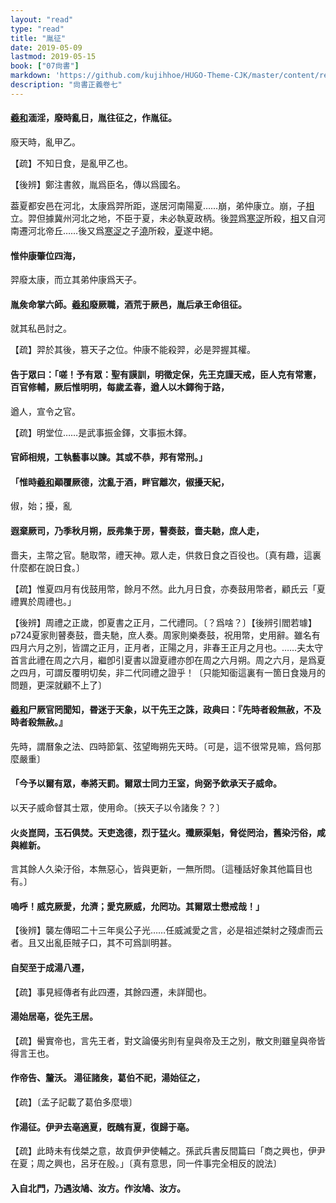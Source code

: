 ```yaml
---
layout: "read"
type: "read"
title: "胤征"
date: 2019-05-09
lastmod: 2019-05-15
book: ["07尙書"]
markdown: 'https://github.com/kujihhoe/HUGO-Theme-CJK/master/content/read/07-尙書/009-胤征.md'
description: "尙書正義卷七"
---
```


#### <u>羲</u><u>和</u>湎淫，廢時亂日，胤往征之，作<v>胤征</v>。

廢天時，亂甲乙。

【疏】不知日食，是亂甲乙也。

【後辨】鄭注<v>書敘</v>，胤爲臣名，傳以爲國名。

葢夏都安邑在河北，太康爲羿所距，遂居河南陽夏……崩，弟仲康立。崩，子<u>相</u>立。羿但據冀州河北之地，不臣于夏，未必執夏政柄。後<u>羿</u>爲<u>寒浞</u>所殺，<u>相</u>又自河南遷河北帝丘……後又爲<u>寒浞</u>之子<u>澆</u>所殺，<u>夏</u>遂中絕。

#### 惟仲康肇位四海，

羿廢太康，而立其弟仲康爲天子。

#### 胤矦命掌六師。<u>羲</u><u>和</u>廢厥職，酒荒于厥邑，胤后承王命徂征。

就其私邑討之。

【疏】羿於其後，篡天子之位。仲康不能殺羿，必是羿握其權。

#### 告于眾曰：「嗟！予有眾：聖有謨訓，明徵定保，先王克謹天戒，臣人克有常憲，百官修輔，厥后惟明明，每歲孟春，遒人以木鐸徇于路，

遒人，宣令之官。

【疏】明堂位……是武事振金鐸，文事振木鐸。

#### 官師相規，工執藝事以諫。其或不恭，邦有常刑。」

#### 「惟時<u>羲</u><u>和</u>顚覆厥德，沈亂于酒，畔官離次，俶擾天紀，

俶，始；擾，亂

#### 遐棄厥司，乃季秋月朔，辰弗集于房，瞽奏鼓，嗇夫馳，庶人走，

嗇夫，主幣之官。馳取幣，禮天神。眾人走，供救日食之百役也。〔真有趣，這裏什麼都在說日食。〕

【疏】惟夏四月有伐鼓用幣，餘月不然。此九月日食，亦奏鼓用幣者，顧氏云「夏禮異於周禮也。」

【後辨】<v>周禮</v>之正歲，卽<v>夏書</v>之正月，二代禮同。〔？爲啥？〕【後辨引閻若璩】p724夏家則瞽奏鼓，嗇夫馳，庶人奏。周家則樂奏鼓，祝用幣，史用辭。雖名有四月六月之別，皆謂之正月，正月者，正陽之月，非春王正月之月也。……夫太守首言此禮在周之六月，繼卽引<v>夏書</v>以證夏禮亦卽在周之六月朔。周之六月，是爲夏之四月，可謂反覆明切矣，非二代同禮之證乎！〔只能知衟這裏有一箇日食幾月的問題，更深就顧不上了〕

#### <u>羲</u><u>和</u>尸厥官罔聞知，昬迷于天象，以干先王之誅，<v>政典</v>曰：『先時者殺無赦，不及時者殺無赦。』

先時，謂曆象之法、四時節氣、弦望晦朔先天時。〔可是，這不很常見嘛，爲何那麼嚴重〕

#### 「今予以爾有眾，奉將天罰。爾眾士同力王室，尙弼予欽承天子威命。

以天子威命督其士眾，使用命。〔挾天子以令諸矦？？〕

#### 火炎崑岡，玉石俱焚。天吏逸德，烈于猛火。殲厥渠魁，脅從罔治，舊染污俗，咸與維新。

言其餘人久染汙俗，本無惡心，皆與更新，一無所問。〔這種話好象其他篇目也有。〕

#### 嗚呼！威克厥愛，允濟；愛克厥威，允罔功。其爾眾士懋戒哉！」

【後辨】襲<v>左傳</v>昭二十三年吳公子光……任威滅愛之言，必是祖述桀紂之殘虐而云者。且又出亂臣賊子口，其不可爲訓明甚。

#### 自契至于成湯八遷，

【疏】事見經傳者有此四遷，其餘四遷，未詳聞也。

#### 湯始居亳，從先王居。

【疏】嚳實帝也，言先王者，對文論優劣則有皇與帝及王之別，散文則雖皇與帝皆得言王也。

#### 作<v>帝告</v>、<v>釐沃</v>。	湯征諸矦，葛伯不祀，湯始征之，

【疏】〔孟子記載了葛伯多麼壞〕

#### 作<v>湯征</v>。伊尹去亳適夏，旣醜有夏，復歸于亳。

【疏】此時未有伐桀之意，故貢伊尹使輔之。<v>孫武兵書</v><v>反間篇</v>曰「商之興也，伊尹在夏；周之興也，呂牙在殷。」〔真有意思，同一件事完全相反的說法〕

#### 入自北門，乃遇汝鳩、汝方。作<v>汝鳩</v>、<v>汝方</v>。
